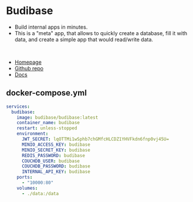 # Budibase
- Build internal apps in minutes.
- This is a "meta" app, that allows to quickly create a database, fill it with data, and create a simple app that would read/write data.

<br>

- [Homepage](https://budibase.com)
- [Github repo](https://github.com/Budibase/budibase)
- [Docs](https://docs.budibase.com/docs)


## docker-compose.yml
```yml
services:
  budibase:
    image: budibase/budibase:latest
    container_name: budibase
    restart: unless-stopped
    environment:
      JWT_SECRET: lqOTTMi1wSphb7chGMfcHLCDZ1YHVFkdn6fnp0vj45U=
      MINIO_ACCESS_KEY: budibase
      MINIO_SECRET_KEY: budibase
      REDIS_PASSWORD: budibase
      COUCHDB_USER: budibase
      COUCHDB_PASSWORD: budibase
      INTERNAL_API_KEY: budibase
    ports:
      - "10000:80"
    volumes:
      - ./data:/data
```
